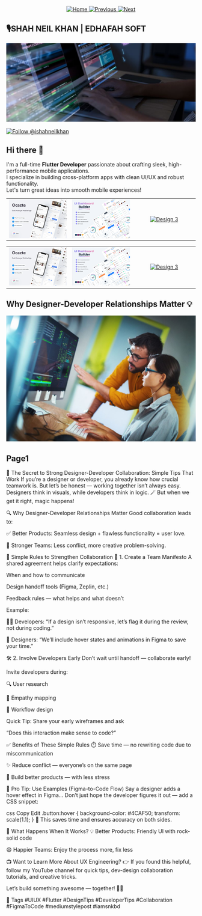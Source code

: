 
<p align="center">
  <a href="https://github.com/ishahneilkhan" target="_blank">
    <img src="https://img.shields.io/badge/Home-6f42c1?style=for-the-badge&logo=github&logoColor=white" alt="Home" />
  </a>
  <a href="https://github.com/ishahneilkhan/Assignments" target="_blank">
    <img src="https://img.shields.io/badge/Previous-555555?style=for-the-badge&logo=arrow-left&logoColor=white" alt="Previous" />
  </a>
  <a href="https://github.com/ishahneilkhan/gallery" target="_blank">
    <img src="https://img.shields.io/badge/Next-1E40AF?style=for-the-badge&logo=arrow-right&logoColor=white" alt="Next" />
  </a>
</p>


## 🎙️SHAH NEIL KHAN | EDHAFAH SOFT

![Cover](https://github.com/ishahneilkhan/Gallery/raw/main/Frame%202%20(1).svg)




[![Follow @ishahneilkhan](https://img.shields.io/badge/Follow-@ishahneilkhan-black?style=for-the-badge&logo=github)](https://github.com/ishahneilkhan)



## Hi there 👋

I'm a full-time **Flutter Developer** passionate about crafting sleek, high-performance mobile applications.  
I specialize in building cross-platform apps with clean UI/UX and robust functionality.  
Let's turn great ideas into smooth mobile experiences!







<table>
  <tr>
    <td align="center" width="33%">
      <a href="https://github.com/ishahneilkhan/Gallery/blob/main/Frame%2034.svg" target="_blank">
        <img src="https://raw.githubusercontent.com/ishahneilkhan/Gallery/main/Frame%2034.svg" alt="Design 1" width="250" />
      </a>
    </td>
    <td align="center" width="33%">
      <a href="https://github.com/ishahneilkhan/Gallery/blob/main/Frame%2035.svg" target="_blank">
        <img src="https://raw.githubusercontent.com/ishahneilkhan/Gallery/main/Frame%2035.svg" alt="Design 2" width="250" />
      </a>
    </td>
    <td align="center" width="33%">
      <a href="https://github.com/ishahneilkhan/Gallery/blob/main/Frame%2036.svg" target="_blank">
        <img src="https://raw.githubusercontent.com/ishahneilkhan/Gallery/main/Frame%2036.svg" alt="Design 3" width="250" />
      </a>
    </td>
  </tr>
</table>


<table>
  <tr>
    <td align="center" width="33%">
      <a href="https://github.com/ishahneilkhan/Gallery/blob/main/Frame%2034.svg" target="_blank">
        <img src="https://raw.githubusercontent.com/ishahneilkhan/Gallery/main/Frame%2034.svg" alt="Design 1" width="250" />
      </a>
    </td>
    <td align="center" width="33%">
      <a href="https://github.com/ishahneilkhan/Gallery/blob/main/Frame%2035.svg" target="_blank">
        <img src="https://raw.githubusercontent.com/ishahneilkhan/Gallery/main/Frame%2035.svg" alt="Design 2" width="250" />
      </a>
    </td>
    <td align="center" width="33%">
      <a href="https://github.com/ishahneilkhan/Gallery/blob/main/Frame%2036.svg" target="_blank">
        <img src="https://raw.githubusercontent.com/ishahneilkhan/Gallery/main/Frame%2036.svg" alt="Design 3" width="250" />
      </a>
    </td>
  </tr>
</table>






## Why Designer-Developer Relationships Matter 💡

<p align="center">
  <img src="https://github.com/ishahneilkhan/Gallery/raw/main/Cover%2011.svg" alt="Designer Developer Collaboration Cover" />
</p>



## Page1

🚀 The Secret to Strong Designer-Developer Collaboration: Simple Tips That Work
If you’re a designer or developer, you already know how crucial teamwork is.
But let’s be honest — working together isn’t always easy.
Designers think in visuals, while developers think in logic.
🪄 But when we get it right, magic happens!

🔍 Why Designer-Developer Relationships Matter
Good collaboration leads to:

✅ Better Products: Seamless design + flawless functionality = user love.

🤝 Stronger Teams: Less conflict, more creative problem-solving.

🔗 Simple Rules to Strengthen Collaboration
📝 1. Create a Team Manifesto
A shared agreement helps clarify expectations:

When and how to communicate

Design handoff tools (Figma, Zeplin, etc.)

Feedback rules — what helps and what doesn’t

Example:

🧑‍💻 Developers: “If a design isn’t responsive, let’s flag it during the review, not during coding.”

🎨 Designers: “We’ll include hover states and animations in Figma to save your time.”

🛠️ 2. Involve Developers Early
Don’t wait until handoff — collaborate early!

Invite developers during:

🔍 User research

🧠 Empathy mapping

🔄 Workflow design

Quick Tip: Share your early wireframes and ask

“Does this interaction make sense to code?”

✅ Benefits of These Simple Rules
⏱️ Save time — no rewriting code due to miscommunication

✨ Reduce conflict — everyone’s on the same page

🧩 Build better products — with less stress

🌟 Pro Tip: Use Examples (Figma-to-Code Flow)
Say a designer adds a hover effect in Figma...
Don’t just hope the developer figures it out — add a CSS snippet:

css
Copy
Edit
.button:hover {
  background-color: #4CAF50;
  transform: scale(1.1);
}
🎯 This saves time and ensures accuracy on both sides.

🎉 What Happens When It Works?
💡 Better Products: Friendly UI with rock-solid code

😄 Happier Teams: Enjoy the process more, fix less

📺 Want to Learn More About UX Engineering?
👉 If you found this helpful, follow my YouTube channel for
quick tips, dev-design collaboration tutorials, and creative tricks.

Let’s build something awesome — together! 🤝🚀

🔖 Tags
#UIUX #Flutter #DesignTips #DeveloperTips #Collaboration
#FigmaToCode #mediumstylepost #iamsnkbd


